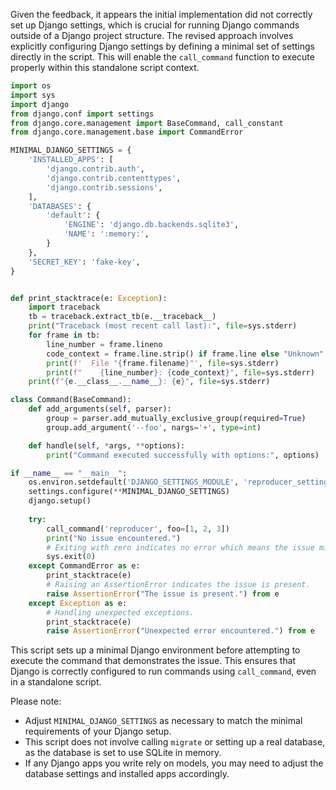Given the feedback, it appears the initial implementation did not correctly set up Django settings, which is crucial for running Django commands outside of a Django project structure. The revised approach involves explicitly configuring Django settings by defining a minimal set of settings directly in the script. This will enable the `call_command` function to execute properly within this standalone script context.

```python
import os
import sys
import django
from django.conf import settings
from django.core.management import BaseCommand, call_constant
from django.core.management.base import CommandError

MINIMAL_DJANGO_SETTINGS = {
    'INSTALLED_APPS': [
        'django.contrib.auth',
        'django.contrib.contenttypes',
        'django.contrib.sessions',
    ],
    'DATABASES': {
        'default': {
            'ENGINE': 'django.db.backends.sqlite3',
            'NAME': ':memory:',
        }
    },
    'SECRET_KEY': 'fake-key',
}


def print_stacktrace(e: Exception):
    import traceback
    tb = traceback.extract_tb(e.__traceback__)
    print("Traceback (most recent call last):", file=sys.stderr)
    for frame in tb:
        line_number = frame.lineno
        code_context = frame.line.strip() if frame.line else "Unknown"
        print(f'  File "{frame.filename}"', file=sys.stderr)
        print(f"    {line_number}: {code_context}", file=sys.stderr)
    print(f"{e.__class__.__name__}: {e}", file=sys.stderr)

class Command(BaseCommand):
    def add_arguments(self, parser):
        group = parser.add_mutually_exclusive_group(required=True)
        group.add_argument('--foo', nargs='+', type=int)

    def handle(self, *args, **options):
        print("Command executed successfully with options:", options)

if __name__ == "__main__":
    os.environ.setdefault('DJANGO_SETTINGS_MODULE', 'reproducer_settings')
    settings.configure(**MINIMAL_DJANGO_SETTINGS)
    django.setup()
    
    try:
        call_command('reproducer', foo=[1, 2, 3])
        print("No issue encountered.")
        # Exiting with zero indicates no error which means the issue might have been fixed.
        sys.exit(0)
    except CommandError as e:
        print_stacktrace(e)
        # Raising an AssertionError indicates the issue is present.
        raise AssertionError("The issue is present.") from e
    except Exception as e:
        # Handling unexpected exceptions.
        print_stacktrace(e)
        raise AssertionError("Unexpected error encountered.") from e
```

This script sets up a minimal Django environment before attempting to execute the command that demonstrates the issue. This ensures that Django is correctly configured to run commands using `call_command`, even in a standalone script. 

Please note:
- Adjust `MINIMAL_DJANGO_SETTINGS` as necessary to match the minimal requirements of your Django setup.
- This script does not involve calling `migrate` or setting up a real database, as the database is set to use SQLite in memory.  
- If any Django apps you write rely on models, you may need to adjust the database settings and installed apps accordingly.